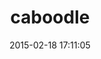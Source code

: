 ---
layout: post
title:  "caboodle"
repo:   "steflewandowski/caboodle"
date:   2015-02-18 17:11:05
gemurl: http://github.com/steflewandowski/caboodle
---